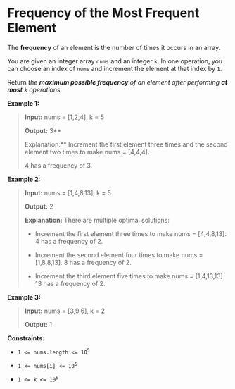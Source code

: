 # Frequency of the Most Frequent Element

The **frequency** of an element is the number of times it occurs in an array.

You are given an integer array <code>nums</code> and an integer <code>k</code>. In one operation, you can choose an index of <code>nums</code> and increment the element at that index by <code>1</code>.

Return *the **maximum possible frequency** of an element after performing **at most** *<code>k</code>* operations*.


**Example 1:**
>
> **Input:** nums = [1,2,4], k = 5
>
> **Output:** 3**
>
> Explanation:** Increment the first element three times and the second element two times to make nums = [4,4,4].
>
> 4 has a frequency of 3.

**Example 2:**
>
> **Input:** nums = [1,4,8,13], k = 5
>
> **Output:** 2
>
> **Explanation:** There are multiple optimal solutions:
>
> - Increment the first element three times to make nums = [4,4,8,13]. 4 has a frequency of 2.
>
> - Increment the second element four times to make nums = [1,8,8,13]. 8 has a frequency of 2.
>
> - Increment the third element five times to make nums = [1,4,13,13]. 13 has a frequency of 2.

**Example 3:**
>
> **Input:** nums = [3,9,6], k = 2
>
> **Output:** 1


**Constraints:**

- <code>1 &lt;= nums.length &lt;= 10<sup>5</sup></code>

- <code>1 &lt;= nums[i] &lt;= 10<sup>5</sup></code>

- <code>1 &lt;= k &lt;= 10<sup>5</sup></code>
